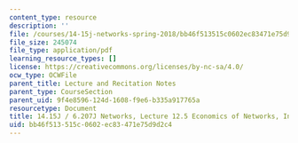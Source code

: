 ```yaml
---
content_type: resource
description: ''
file: /courses/14-15j-networks-spring-2018/bb46f513515c0602ec83471e75d9d2c4_MIT14_15JS18_lec12-5.pdf
file_size: 245074
file_type: application/pdf
learning_resource_types: []
license: https://creativecommons.org/licenses/by-nc-sa/4.0/
ocw_type: OCWFile
parent_title: Lecture and Recitation Notes
parent_type: CourseSection
parent_uid: 9f4e8596-124d-1608-f9e6-b335a917765a
resourcetype: Document
title: 14.15J / 6.207J Networks, Lecture 12.5 Economics of Networks, Introduction
uid: bb46f513-515c-0602-ec83-471e75d9d2c4
---
```

